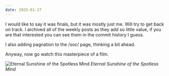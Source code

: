 ```yaml
---
date: 2025-01-27
---
```

I would like to say it was finals, but it was mostly just me. Will try to get back on track. I archived all of the weekly posts as they add so little value, if you are that interested you can see them in the commit history I guess.

I also adding pagnation to the /soc/ page, thinking a bit ahead.

Anyway, now go watch this masterpiece of a film.

![Eternal Sunshine of the Spotless Mind](/media/eternal_sunshine.jpg)
*Eternal Sunshine of the Spotless Mind*
